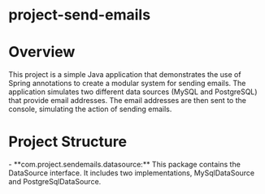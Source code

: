 # project-send-emails
<h1>Overview</h1>

This project is a simple Java application that demonstrates the use of Spring annotations to create a modular system for sending emails. The application simulates two different data sources (MySQL and PostgreSQL) that provide email addresses. The email addresses are then sent to the console, simulating the action of sending emails.

<h1>Project Structure</h1>
- **com.project.sendemails.datasource:** This package contains the DataSource interface. It includes two implementations, MySqlDataSource and PostgreSqlDataSource.

